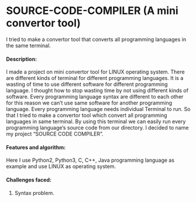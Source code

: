 # SOURCE-CODE-COMPILER (A mini convertor tool)
I tried to make a convertor tool that converts all programming languages in the same terminal. 


#### Description:
I made a project on mini convertor tool for LINUX operating system. There are different kinds of terminal for different programming languages. It is a wasting of time to use different software for different programming language. I thought how to stop wasting time by not using different kinds of software. Every programming language syntax are different to each other for this reason we can’t use same software for another programming language. Every programming language needs individual Terminal to run. So that I tried to make a convertor tool which convert all programming languages in same terminal. 
By using this terminal we can easily run every programming language’s source code from our directory. I decided to name my project “SOURCE CODE COMPILER”.


#### Features and algorithm:
Here I use Python2, Python3, C, C++, Java programming language as example and use LINUX as operating system.

#### Challenges faced: 
1)	Syntax problem. 
